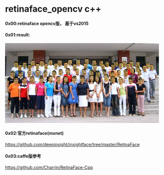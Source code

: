 # retinaface_opencv c++
#### 0x00:retinaface opencv版， 基于vs2015
#### 0x01:result:
![result](result.jpg)

#### 0x02:官方retinaface(mxnet)
https://github.com/deepinsight/insightface/tree/master/RetinaFace

#### 0x03:caffe版参考
https://github.com/Charrin/RetinaFace-Cpp
